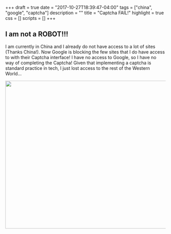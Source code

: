+++
draft = true
date = "2017-10-27T18:39:47-04:00"
tags = ["china", "google", "captcha"]
description = ""
title = "Captcha FAIL!"
highlight = true
css = []
scripts = []
+++
## I am not a ROBOT!!!

I am currently in China and I already do not have access to a lot of sites (Thanks China!). Now Google is blocking the few sites that I do have access to with their Captcha interface! I have no access to Google, so I have no way of completing the Captcha! Given that implementing a captcha is standard practice in tech, I just lost access to the rest of the Western World...

<image src="/img/i_am_human.png" height="464" width="928">


